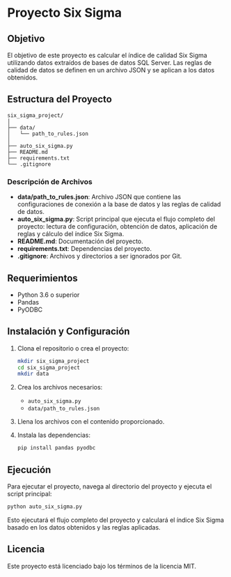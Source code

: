 # Proyecto Six Sigma

## Objetivo
El objetivo de este proyecto es calcular el índice de calidad Six Sigma utilizando datos extraídos de bases de datos SQL Server. Las reglas de calidad de datos se definen en un archivo JSON y se aplican a los datos obtenidos.

## Estructura del Proyecto
```
six_sigma_project/
│
├── data/
│   └── path_to_rules.json
│
├── auto_six_sigma.py
├── README.md
├── requirements.txt
└── .gitignore
```

### Descripción de Archivos
- **data/path_to_rules.json**: Archivo JSON que contiene las configuraciones de conexión a la base de datos y las reglas de calidad de datos.
- **auto_six_sigma.py**: Script principal que ejecuta el flujo completo del proyecto: lectura de configuración, obtención de datos, aplicación de reglas y cálculo del índice Six Sigma.
- **README.md**: Documentación del proyecto.
- **requirements.txt**: Dependencias del proyecto.
- **.gitignore**: Archivos y directorios a ser ignorados por Git.

## Requerimientos
- Python 3.6 o superior
- Pandas
- PyODBC

## Instalación y Configuración
1. Clona el repositorio o crea el proyecto:
   ```bash
   mkdir six_sigma_project
   cd six_sigma_project
   mkdir data
   ```

2. Crea los archivos necesarios:
   - `auto_six_sigma.py`
   - `data/path_to_rules.json`

3. Llena los archivos con el contenido proporcionado.

4. Instala las dependencias:
   ```bash
   pip install pandas pyodbc
   ```

## Ejecución
Para ejecutar el proyecto, navega al directorio del proyecto y ejecuta el script principal:
```bash
python auto_six_sigma.py
```

Esto ejecutará el flujo completo del proyecto y calculará el índice Six Sigma basado en los datos obtenidos y las reglas aplicadas.

## Licencia
Este proyecto está licenciado bajo los términos de la licencia MIT.
